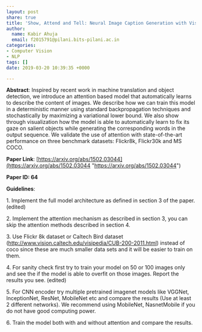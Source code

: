 ```yaml
---
layout: post
share: true
title: 'Show, Attend and Tell: Neural Image Caption Generation with Visual Attention'
author:
  name: Kabir Ahuja
  email: f2015791@pilani.bits-pilani.ac.in
categories:
- Computer Vision
- NLP
tags: []
date: 2019-03-20 10:39:35 +0000

---
```

**Abstract**: Inspired by recent work in machine translation and object detection, we introduce an attention based model that automatically learns to describe the content of images. We describe how we can train this model in a deterministic manner using standard backpropagation techniques and stochastically by maximizing a variational lower bound. We also show through visualization how the model is able to automatically learn to fix its gaze on salient objects while generating the corresponding words in the output sequence. We validate the use of attention with state-of-the-art performance on three benchmark datasets: Flickr8k, Flickr30k and MS COCO.

**Paper Link**: [https://arxiv.org/abs/1502.03044](https://arxiv.org/abs/1502.03044 "https://arxiv.org/abs/1502.03044")

**Paper ID: 64**

**Guidelines**:

1\. Implement the full model architecture as defined in section 3 of the paper. (edited)

2\. Implement the attention mechanism as described in section 3, you can skip the attention methods described in section 4.

3\. Use Flickr 8k dataset or Caltech Bird dataset (http://www.vision.caltech.edu/visipedia/CUB-200-2011.html) instead of coco since these are much smaller data sets and it will be easier to train on them.

4\. For sanity check first try to train your model on 50 or 100 images only and see the if the model is able to overfit on those images. Report the results you see. (edited)

5\. For CNN encoder try multiple pretrained imagenet models like VGGNet, InceptionNet, ResNet, MobileNet etc and compare the results (Use at least 2 different networks). We recommend using MobileNet, NasnetMobile if you do not have good computing power.

6\. Train the model both with and without attention and compare the results.